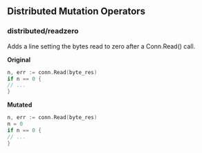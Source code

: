 ## Distributed Mutation Operators

### distributed/readzero
Adds a line setting the bytes read to zero after a Conn.Read() call.

**Original**
```go
n, err := conn.Read(byte_res)
if n == 0 {
// ...
}
```
**Mutated**
```go
n, err := conn.Read(byte_res)
n = 0
if n == 0 {
// ...
}
```

